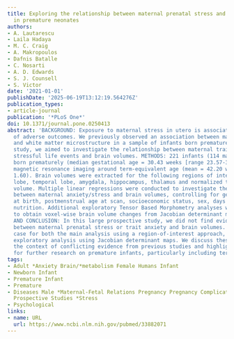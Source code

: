 ```yaml
---
title: Exploring the relationship between maternal prenatal stress and brain structure
  in premature neonates
authors:
- A. Lautarescu
- Laila Hadaya
- M. C. Craig
- A. Makropoulos
- Dafnis Batalle
- C. Nosarti
- A. D. Edwards
- S. J. Counsell
- S. Victor
date: '2021-01-01'
publishDate: '2025-06-19T13:12:19.564276Z'
publication_types:
- article-journal
publication: '*PLoS One*'
doi: 10.1371/journal.pone.0250413
abstract: 'BACKGROUND: Exposure to maternal stress in utero is associated with a range
  of adverse outcomes. We previously observed an association between maternal stress
  and white matter microstructure in a sample of infants born prematurely. In this
  study, we aimed to investigate the relationship between maternal trait anxiety,
  stressful life events and brain volumes. METHODS: 221 infants (114 males, 107 females)
  born prematurely (median gestational age = 30.43 weeks [range 23.57-32.86]) underwent
  magnetic resonance imaging around term-equivalent age (mean = 42.20 weeks, SD =
  1.60). Brain volumes were extracted for the following regions of interest: frontal
  lobe, temporal lobe, amygdala, hippocampus, thalamus and normalized to total brain
  volume. Multiple linear regressions were conducted to investigate the relationship
  between maternal anxiety/stress and brain volumes, controlling for gestational age
  at birth, postmenstrual age at scan, socioeconomic status, sex, days on total parenteral
  nutrition. Additional exploratory Tensor Based Morphometry analyses were performed
  to obtain voxel-wise brain volume changes from Jacobian determinant maps. RESULTS
  AND CONCLUSION: In this large prospective study, we did not find evidence of a relationship
  between maternal prenatal stress or trait anxiety and brain volumes. This was the
  case for both the main analysis using a region-of-interest approach, and for the
  exploratory analysis using Jacobian determinant maps. We discuss these results in
  the context of conflicting evidence from previous studies and highlight the need
  for further research on premature infants, particularly including term-born controls.'
tags:
- Adult *Anxiety Brain/*metabolism Female Humans Infant
- Newborn Infant
- Premature Infant
- Premature
- Diseases Male *Maternal-Fetal Relations Pregnancy Pregnancy Complications/*psychology
  Prospective Studies *Stress
- Psychological
links:
- name: URL
  url: https://www.ncbi.nlm.nih.gov/pubmed/33882071
---
```

